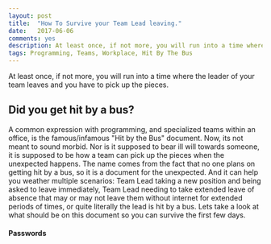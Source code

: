 ```yaml
---
layout: post
title:  "How To Survive your Team Lead leaving."
date:   2017-06-06
comments: yes
description: At least once, if not more, you will run into a time where the leader of your team leaves and you have to pick up the pieces. 
tags: Programming, Teams, Workplace, Hit By The Bus
---
```


 At least once, if not more, you will run into a time where the leader of your team leaves and you have to pick up the pieces. 

## Did you get hit by a bus?

A common expression with programming, and specialized teams within an office, is the famous/infamous "Hit by the Bus" document. Now, its not meant to sound morbid. Nor is it supposed to bear ill will towards someone, it is supposed to be how a team can pick up the pieces when the unexpected happens. The name comes from the fact that no one plans on getting hit by a bus, so it is a document for the unexpected. And it can help you weather multiple scenarios: Team Lead taking a new position and being asked to leave immediately, Team Lead needing to take extended leave of absence that may or may not leave them without internet for extended periods of times, or quite literally the lead is hit by a bus. Lets take a look at what should be on this document so you can survive the first few days. 

#### Passwords
